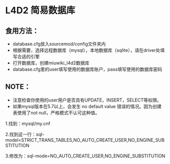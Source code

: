 # L4D2 简易数据库
## 食用方法：
* database.cfg放入sourcemod/config文件夹内
* 根据需要，选择远程数据库（mysql），本地数据库（sqlite），请在driver处填写合适的引擎
* 打开数据库，创建miuwiki_l4d2数据库
* database.cfg里的user填写使用的数据库账户，pass填写使用的数据库密码
## NOTE：
* 注意检查你使用的user用户是否具有UPDATE，INSERT，SELECT等权限。
* 如果mysql版本在5.7以上，会发生 no default value 错误的情况。因为创建表使用了not null，严格模式不认可这种值。

1.找到：mysql/my.cnf

2.找到这一行：sql-model=STRICT_TRANS_TABLES,NO_AUTO_CREATE_USER,NO_ENGINE_SUBSTITUTION 

3.修改为：sql-mode=NO_AUTO_CREATE_USER,NO_ENGINE_SUBSTITUTION
